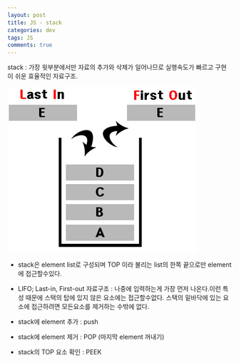 ```yaml
---  
layout: post
title: JS - stack
categories: dev
tags: JS
comments: true
---
```


stack : 가장 윗부분에서만 자료의 추가와 삭제가 일어나므로 실행속도가 빠르고 구현이 쉬운 효율적인 자료구조.

![](/assets/img/post/2020-11-29-20-35-56.png)

- stack은 element list로 구성되며 TOP 이라 불리는 list의 한쪽 끝으로만 element에 접근할수있다.

- LIFO; Last-in, First-out 자료구조 : 나중에 입력하는게 가장 먼저 나온다.이런 특성 때문에 스택의 탑에 있지 않은 요소에는 접근할수없다. 스택의 밑바닥에 있는 요소에 접근하려면 모든요소를 제거하는 수밖에 없다.

- stack에 element 추가 : push

- stack에 element 제거 : POP (마지막 element 꺼내기)

- stack의 TOP 요소 확인 : PEEK



